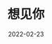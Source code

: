 ---
layout: page
title: 想见你
description: >
  神作。
category: 剧集
img: assets/img/movie/2022/想见你.webp
star: 6
date: 2022-02-23
---